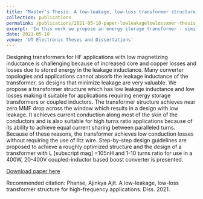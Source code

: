 ```yaml
---
title: "Master's Thesis: A low-leakage, low-loss transformer structure for high-frequency applications"
collection: publications
permalink: /publications/2021-05-10-paper-lowleakagelowlossxmer-thesis
excerpt: 'In this work we propose an energy storage transformer - similar to the ones used in a Flyback or a Coupled-Inductor Boost Converters - which achieves low leakage inductance and just 1/7th the power loss of a traditional transformer'
date: 2021-05-10
venue: 'UT Electronic Theses and Dissertations'
---
```

Designing transformers for HF applications with low magnetizing inductance is challenging because of increased core and copper losses and losses due to stored energy in the leakage inductance. Many converter topologies and applications cannot absorb the leakage inductance of the transformer, so designs that minimize leakage are very valuable. We propose a transformer structure which has low leakage inductance and low losses making it suitable for applications requiring energy storage transformers or coupled inductors. The transformer structure achieves near zero MMF drop across the window which results in a design with low leakage. It achieves current conduction along most of the skin of the conductors and is also suitable for high turns ratio applications because of its ability to achieve equal current sharing between paralleled turns. Because of these reasons, the transformer achieves low conduction losses without requiring the use of litz wire. Step-by-step design guidelines are proposed to achieve a roughly optimized structure and the design of a transformer with L [subscript mag] =105nH and 1-10 turns ratio for use in a 400W, 20-400V coupled-inductor based boost converter is presented.

[Download paper here](https://repositories.lib.utexas.edu/items/474135b2-ae2d-43c0-9df0-841bc9683026)

Recommended citation: Phanse, Ajinkya Ajit. A low-leakage, low-loss transformer structure for high-frequency applications. Diss. 2021.
